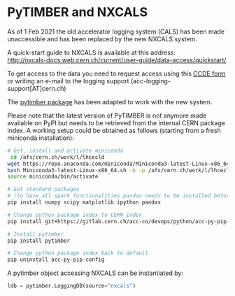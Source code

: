 # PyTIMBER and NXCALS

As of 1 Feb 2021 the old accelerator logging system (CALS) has been made unaccessible and has been replaced by the new NXCALS system.

A quick-start guide to NXCALS is available at this address:  
http://nxcals-docs.web.cern.ch/current/user-guide/data-access/quickstart/ 

To get access to the data you need to request access using this [CCDE form](https://ccde.cern.ch/dashboard/loggingAccessRequest) or writing an e-mail to the logging support (acc-logging-support[AT]cern.ch)

The [pytimber package](../codes/codes_pages/PyTimber.md) has been adapted to work with the new system.

Please note that the latest version of PyTIMBER is not anymore made available on PyPI but needs to be retrieved from the internal CERN package index. A working setup could be obtained as follows (starting from a fresh miniconda installation):

```bash
# Get, install and activate miniconda
 cd /afs/cern.ch/work/l/lhcecld
wget https://repo.anaconda.com/miniconda/Miniconda3-latest-Linux-x86_64.sh
bash Miniconda3-latest-Linux-x86_64.sh -b -p /afs/cern.ch/work/l/lhcecld/miniconda
source miniconda/bin/activate

# Get standard packages 
# (to have all spark functionalities pandas needs to be installed before pytimber)
pip install numpy scipy matplotlib ipython pandas

# Change python package index to CERN index
pip install git+https://gitlab.cern.ch/acc-co/devops/python/acc-py-pip-config.git

# Install pytimber
pip install pytimber

# Change python package index back to default
pip uninstall acc-py-pip-config
```

A pytimber object accessing NXCALS can be instantiated by:
```python
ldb = pytimber.LoggingDB(source="nxcals") 
```